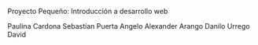 Proyecto Pequeño: Introducción a desarrollo web

Paulina Cardona
Sebastian Puerta
Angelo Alexander Arango
Danilo Urrego David
